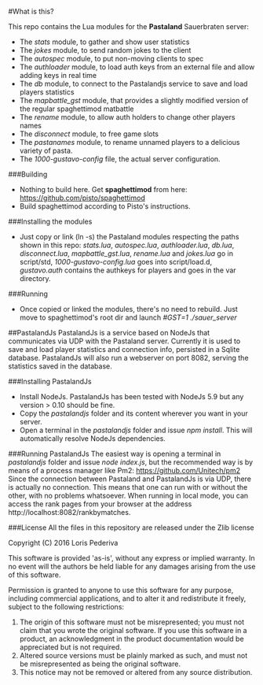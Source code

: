 #What is this?

This repo contains the Lua modules for the **Pastaland** Sauerbraten server:

* The *stats* module, to gather and show user statistics
* The *jokes* module, to send random jokes to the client
* The *autospec* module, to put non-moving clients to spec
* The *authloader* module, to load auth keys from an external file and allow adding keys in real time
* The *db* module, to connect to the Pastalandjs service to save and load players statistics
* The *mapbattle_gst* module, that provides a slightly modified version of the regular spaghettimod matbattle
* The *rename* module, to allow auth holders to change other players names
* The *disconnect* module, to free game slots
* The *pastanames* module, to rename unnamed players to a delicious variety of pasta.
* The *1000-gustavo-config* file, the actual server configuration.

###Building
* Nothing to build here. Get **spaghettimod** from here: https://github.com/pisto/spaghettimod 
* Build spaghettimod according to Pisto's instructions.

###Installing the modules
* Just copy or link (ln -s) the Pastaland modules respecting the paths shown in this repo: *stats.lua*, *autospec.lua*, *authloader.lua*, *db.lua*, *disconnect.lua*, *mapbattle_gst.lua*, *rename.lua* and *jokes.lua* go in script/std, *1000-gustavo-config.lua* goes into script/load.d, *gustavo.auth* contains the authkeys for players and goes in the var directory.

###Running
* Once copied or linked the modules, there's no need to rebuild. Just move to spaghettimod's root dir and launch *#GST=1 ./sauer_server*

##PastalandJs
PastalandJs is a service based on NodeJs that communicates via UDP with the Pastaland server. Currently it is used to save and load player statistics and connection info, persisted in a Sqlite database.
PastalandJs will also run a webserver on port 8082, serving the statistics saved in the database.

###Installing PastalandJs
* Install NodeJs. PastalandJs has been tested with NodeJs 5.9 but any version > 0.10 should be fine.
* Copy the *pastalandjs* folder and its content wherever you want in your server.
* Open a terminal in the *pastalandjs* folder and issue *npm install*. This will automatically resolve NodeJs dependencies.

###Running PastalandJs
The easiest way is opening a terminal in *pastalandjs* folder and issue *node index.js*, but the recommended way is by means of a process manager like Pm2: https://github.com/Unitech/pm2
Since the connection between Pastaland and PastalandJs is via UDP, there is actually no connection. This means that one can run with or without the other, with no problems whatsoever.
When running in local mode, you can access the rank pages from your browser at the address http://localhost:8082/rankbymatches.

###License
All the files in this repository are released under the Zlib license

Copyright (C) 2016 Loris Pederiva

  This software is provided 'as-is', without any express or implied
  warranty.  In no event will the authors be held liable for any damages
  arising from the use of this software.

  Permission is granted to anyone to use this software for any purpose,
  including commercial applications, and to alter it and redistribute it
  freely, subject to the following restrictions:

  1. The origin of this software must not be misrepresented; you must not
     claim that you wrote the original software. If you use this software
     in a product, an acknowledgment in the product documentation would be
     appreciated but is not required.
  2. Altered source versions must be plainly marked as such, and must not be
     misrepresented as being the original software.
  3. This notice may not be removed or altered from any source distribution.
